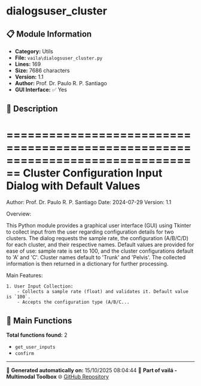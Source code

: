 # dialogsuser_cluster

## 📋 Module Information

- **Category:** Utils
- **File:** `vaila\dialogsuser_cluster.py`
- **Lines:** 169
- **Size:** 7686 characters
- **Version:** 1.1
- **Author:** Prof. Dr. Paulo R. P. Santiago
- **GUI Interface:** ✅ Yes

## 📖 Description


================================================================================
Cluster Configuration Input Dialog with Default Values
================================================================================
Author: Prof. Dr. Paulo R. P. Santiago
Date: 2024-07-29
Version: 1.1

Overview:

This Python module provides a graphical user interface (GUI) using Tkinter to collect input from the user regarding configuration details for two clusters. The dialog requests the sample rate, the configuration (A/B/C/D) for each cluster, and their respective names. Default values are provided for ease of use: sample rate is set to 100, and the cluster configurations default to 'A' and 'C'. Cluster names default to 'Trunk' and 'Pelvis'. The collected information is then returned in a dictionary for further processing.

Main Features:

    1. User Input Collection:
        - Collects a sample rate (float) and validates it. Default value is `100`.
        - Accepts the configuration type (A/B/C...

## 🔧 Main Functions

**Total functions found:** 2

- `get_user_inputs`
- `confirm`




---

📅 **Generated automatically on:** 15/10/2025 08:04:44
🔗 **Part of vailá - Multimodal Toolbox**
🌐 [GitHub Repository](https://github.com/vaila-multimodaltoolbox/vaila)
